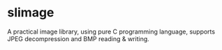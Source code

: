 # slimage
 A practical image library, using pure C programming language, supports JPEG decompression and BMP reading & writing. 
